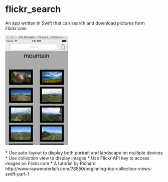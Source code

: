 # flickr_search
An app written in Swift that can search and download pictures form Flickr.com
<p>
  <img src="https://github.com/shuuchen/flickr_search/blob/master/flickr_search.gif" height="350" width="200"  />
</p>
* Use auto-layout to display both portrait and landscape on multiple devices
* Use collection view to display images
* Use Flickr API key to access images on Flickr.com
* A tutorial by Richard http://www.raywenderlich.com/78550/beginning-ios-collection-views-swift-part-1
